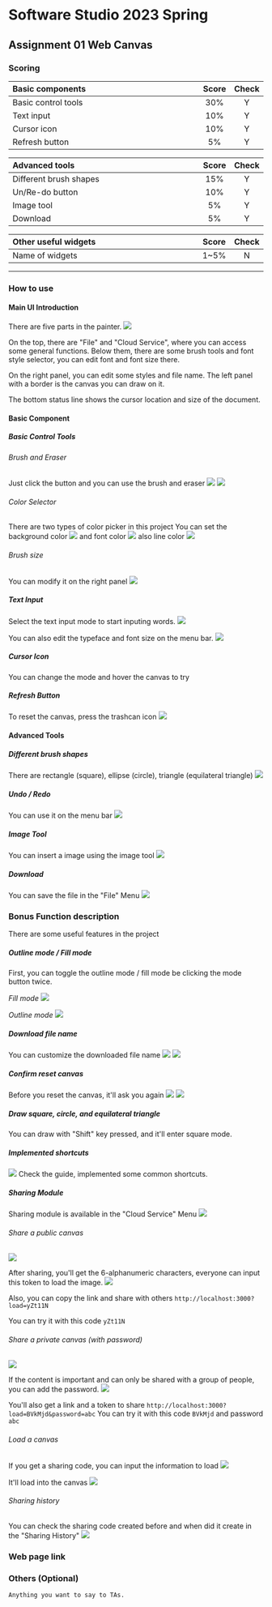 # Software Studio 2023 Spring

## Assignment 01 Web Canvas

### Scoring

| **Basic components** | **Score** | **Check** |
|:---------------------|:---------:|:---------:|
| Basic control tools  |    30%    |     Y     |
| Text input           |    10%    |     Y     |
| Cursor icon          |    10%    |     Y     |
| Refresh button       |    5%     |     Y     |

| **Advanced tools**     | **Score** | **Check** |
|:-----------------------|:---------:|:---------:|
| Different brush shapes |    15%    |     Y     |
| Un/Re-do button        |    10%    |     Y     |
| Image tool             |    5%     |     Y     |
| Download               |    5%     |     Y     |

| **Other useful widgets** | **Score** | **Check** |
|:-------------------------|:---------:|:---------:|
| Name of widgets          |   1~5%    |     N     |

---

### How to use

#### Main UI Introduction
There are five parts in the painter.
![](https://i.imgur.com/KjWhWDR.png)

On the top, there are "File" and "Cloud Service", where you can access some general functions.
Below them, there are some brush tools and font style selector, you can edit font and font size there.

On the right panel, you can edit some styles and file name.
The left panel with a border is the canvas you can draw on it.

The bottom status line shows the cursor location and size of the document.

#### Basic Component
##### Basic Control Tools
###### Brush and Eraser
Just click the button and you can use the brush and eraser
![](https://i.imgur.com/chlu315.png)
![](https://i.imgur.com/i98zlU4.png)

###### Color Selector
There are two types of color picker in this project
You can set the background color
![](https://i.imgur.com/wc8Z1hK.png)
and font color
![](https://i.imgur.com/eWCU5iI.png)
also line color
![](https://i.imgur.com/bgDobzS.png)

###### Brush size
You can modify it on the right panel
![](https://i.imgur.com/GatdDZM.png)

##### Text Input
Select the text input mode to start inputing words.
![](https://i.imgur.com/hZJw1gc.png)

You can also edit the typeface and font size on the menu bar.
![](https://i.imgur.com/vNW4MtD.png)

##### Cursor Icon
You can change the mode and hover the canvas to try

##### Refresh Button
To reset the canvas, press the trashcan icon
![](https://i.imgur.com/u5FJOk3.png)

#### Advanced Tools
##### Different brush shapes
There are rectangle (square), ellipse (circle), triangle (equilateral triangle)
![](https://i.imgur.com/Wa4MW89.png)

##### Undo / Redo
You can use it on the menu bar
![](https://i.imgur.com/uHiqT5m.png)

##### Image Tool
You can insert a image using the image tool
![](https://i.imgur.com/VLyyhyo.png)

##### Download
You can save the file in the "File" Menu
![](https://i.imgur.com/QNYsm4A.png)

### Bonus Function description
There are some useful features in the project

##### Outline mode / Fill mode
First, you can toggle the outline mode / fill mode be clicking the mode button twice.

*Fill mode*
![](https://i.imgur.com/fU7b8SQ.png)

*Outline mode*
![](https://i.imgur.com/wAus4os.png)

##### Download file name
You can customize the downloaded file name
![](https://i.imgur.com/ObDhm6n.png)
![](https://i.imgur.com/dlgdSpz.png)

##### Confirm reset canvas
Before you reset the canvas, it'll ask you again
![](https://i.imgur.com/uMnXIN2.png)
![](https://i.imgur.com/ZdeC3w1.png)

##### Draw square, circle, and equilateral triangle
You can draw with "Shift" key pressed, and it'll enter square mode.

##### Implemented shortcuts
![](https://i.imgur.com/5qwhG3R.png)
Check the guide, implemented some common shortcuts.

##### Sharing Module
Sharing module is available in the "Cloud Service" Menu
![](https://i.imgur.com/XyLLyLM.png)

###### Share a public canvas
![](https://i.imgur.com/0JBglg2.png)

After sharing, you'll get the 6-alphanumeric characters, everyone can input this token to load the image.
![](https://i.imgur.com/7MCRVgC.png)

Also, you can copy the link and share with others
`http://localhost:3000?load=yZt11N`

You can try it with this code `yZt11N`

###### Share a private canvas (with password)
![](https://i.imgur.com/NZP53nn.png)

If the content is important and can only be shared with a group of people, you can add the password.
![](https://i.imgur.com/k9cyaOo.png)

You'll also get a link and a token to share
`http://localhost:3000?load=BVkMjd&password=abc`
You can try it with this code `BVkMjd` and password `abc`

###### Load a canvas
If you get a sharing code, you can input the information to load
![](https://i.imgur.com/SQJoUO7.png)

It'll load into the canvas
![](https://i.imgur.com/GE14xZz.png)

###### Sharing history
You can check the sharing code created before and when did it create in the "Sharing History"
![](https://i.imgur.com/UEphvUg.png)

### Web page link


### Others (Optional)

    Anything you want to say to TAs.

<style>
table th{
    width: 100%;
}
</style>

